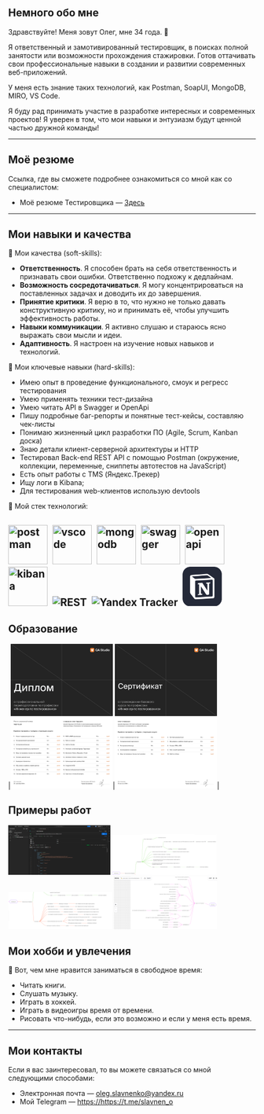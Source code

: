 ## Немного обо мне

Здравствуйте! Меня зовут Олег, мне 34 года. 👋

Я ответственный и замотивированный тестировщик, в поисках полной занятости или возможности прохождения стажировки. Готов оттачивать свои профессиональные навыки в создании и развитии современных веб-приложений.

У меня есть знание таких технологий, как Postman, SoapUI, MongoDB, MIRO, VS Code. 

Я буду рад принимать участие в разработке интересных и современных проектов! Я уверен в том, что мои навыки и энтузиазм будут ценной частью дружной команды!

---

## Моё резюме

Ссылка, где вы сможете подробнее ознакомиться со мной как со специалистом:

- Моё резюме Тестировщика — [Здесь](https://hh.ru/resume/d2e08915ff0e1f01a50039ed1f6b586a557439)

---

## Мои навыки и качества

👀 Мои качества (soft-skills):

- **Ответственность**. Я способен брать на себя ответственность и признавать свои ошибки. Ответственно подхожу к дедлайнам.
- **Возможность сосредотачиваться**. Я могу концентрироваться на поставленных задачах и доводить их до завершения.
- **Принятие критики**. Я верю в то, что нужно не только давать конструктивную критику, но и принимать её, чтобы улучшить эффективность работы.
- **Навыки коммуникации**. Я активно слушаю и стараюсь ясно выражать свои мысли и идеи.
- **Адаптивность**. Я настроен на изучение новых навыков и технологий.

👀 Мои ключевые навыки (hard-skills):

-  Имею опыт в проведение функционального, смоук и регресс тестирования
-  Умею применять техники тест-дизайна
-  Умею читать API в Swagger и OpenApi
-  Пишу подробные баг-репорты и понятные тест-кейсы, составляю чек-листы
-  Понимаю жизненный цикл разработки ПО (Agile, Scrum, Kanban доска)
-  Знаю детали клиент-серверной архитектуры и HTTP
-  Тестировал Back-end REST API c помощью Postman (окружение, коллекции, переменные,
 сниппеты автотестов на JavaScript)
-  Есть опыт работы с TMS (Яндекс.Трекер)
-  Ищу логи в Kibana;
-  Для тестирования web-клиентов использую devtools

👀 Мой стек технологий:

<img src="https://cdn.jsdelivr.net/gh/devicons/devicon@latest/icons/postman/postman-original-wordmark.svg" title="postman" width="80" height="80"/>&nbsp;
<img src="https://cdn.jsdelivr.net/gh/devicons/devicon@latest/icons/vscode/vscode-original-wordmark.svg" title="vscode" width="80" height="80"/>&nbsp;
<img src="https://cdn.jsdelivr.net/gh/devicons/devicon@latest/icons/mongodb/mongodb-original-wordmark.svg" title="mongodb" width="80" height="80"/>&nbsp;
<img src="https://cdn.jsdelivr.net/gh/devicons/devicon@latest/icons/swagger/swagger-original-wordmark.svg" title="swagger" width="80" height="80"/>&nbsp;
<img src="https://cdn.jsdelivr.net/gh/devicons/devicon@latest/icons/openapi/openapi-original-wordmark.svg" title="openapi" width="80" height="80"/>&nbsp;
<img src="https://cdn.jsdelivr.net/gh/devicons/devicon@latest/icons/kibana/kibana-original-wordmark.svg" title="kibana" width="80" height="80"/>&nbsp;
<img src="https://user-images.githubusercontent.com/25181517/192107858-fe19f043-c502-4009-8c47-476fc89718ad.png" title="REST" alt="REST" width="80" height="80"/>&nbsp;
<img src="https://is1-ssl.mzstatic.com/image/thumb/Purple116/v4/4b/7d/d4/4b7dd461-16e6-e245-af56-512fc8aa21e5/AppIcon-0-0-1x_U007emarketing-0-7-0-85-220.png/460x0w.webp" title="Yandex Tracker" alt="Yandex Tracker" width="80" height="80"/>&nbsp;
<img src="https://raw.githubusercontent.com/tandpfun/skill-icons/main/icons/Notion-Dark.svg" title="Notion" alt="Notion" width="80" height="80"/>&nbsp;
---

## Образование

|[<img src="./Диплом рус.png" width="208px" alt="Диплом о профессиональной переподготовке по профессии «Инженер по тестированию»">](https://disk.yandex.ru/i/Momm039lzWKRYA)|[<img src="./сертификат рус.jpg" width="208px" alt="Сертификат о прохождении базового курса по профессии «Инженер по тестированию»">]((https://disk.yandex.ru/i/VPFvnICx-Zcs9Q))|

## Примеры работ

[<img src="./Kinopoisk Postman.png" width="208px" alt="Пример работы в Postman">](https://disk.yandex.ru/i/Ap0Wm2t7OsvIXQ)
[<img src="./позитивная проверка.png" width="212px" alt="Позитивная проверка">]((https://disk.yandex.ru/i/mu8PrnKIj6GNlQ))
[<img src="./негативная проверка.png" width="211px" alt="Негативная проверка">](https://disk.yandex.ru/i/n49aOn7NosZ9kw)
[<img src="./нефункциональная проверка.png" width="210px" alt="Нефункциональная проверка">]((https://disk.yandex.ru/i/Ia2eW_DHnOXG_w))

## Мои хобби и увлечения

👀 Вот, чем мне нравится заниматься в свободное время:

- Читать книги.
- Слушать музыку.
- Играть в хоккей.
- Играть в видеоигры время от времени.
- Рисовать что-нибудь, если это возможно и если у меня есть время.

---

## Мои контакты

Если я вас заинтересовал, то вы можете связаться со мной следующими способами:

- Электронная почта — <oleg.slavnenko@yandex.ru>
- Мой Telegram — <https://https://t.me/slavnen_o>
